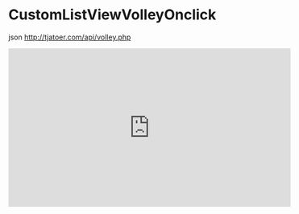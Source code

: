 # CustomListViewVolleyOnclick
json http://tjatoer.com/api/volley.php
<iframe width="560" height="315" src="https://www.youtube.com/embed/oBGEkM48NQU" frameborder="0" allowfullscreen></iframe>

